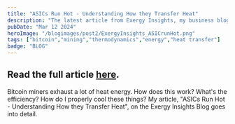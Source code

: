 ```yaml
---
title: "ASICs Run Hot - Understanding How they Transfer Heat"
description: "The latest article from Exergy Insights, my business blog, touches on the fundamentals of heat transfer and thermodynamics, from a bitcoin miner's perspective."
pubDate: "Mar 12 2024"
heroImage: "/blogimages/post2/ExergyInsights_ASICrunHot.png"
tags: ["bitcoin","mining","thermodynamics","energy","heat transfer"]
badge: "BLOG"
---
```


Read the full article <a href="https://insights.exergy.me/asics/" target="_blank">here</a>.
---

Bitcoin miners exhaust a lot of heat energy. How does this work? What's the efficiency? How do I properly cool these things? My article, "ASICs Run Hot - Understanding How they Transfer Heat", on the Exergy Insights Blog goes into detail.
